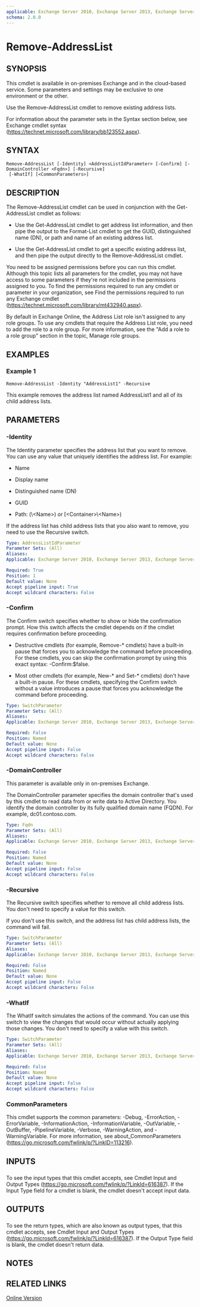 ```yaml
---
applicable: Exchange Server 2010, Exchange Server 2013, Exchange Server 2016, Exchange Online
schema: 2.0.0
---
```


# Remove-AddressList

## SYNOPSIS
This cmdlet is available in on-premises Exchange and in the cloud-based service. Some parameters and settings may be exclusive to one environment or the other.

Use the Remove-AddressList cmdlet to remove existing address lists.

For information about the parameter sets in the Syntax section below, see Exchange cmdlet syntax (https://technet.microsoft.com/library/bb123552.aspx).

## SYNTAX

```
Remove-AddressList [-Identity] <AddressListIdParameter> [-Confirm] [-DomainController <Fqdn>] [-Recursive]
 [-WhatIf] [<CommonParameters>]
```

## DESCRIPTION
The Remove-AddressList cmdlet can be used in conjunction with the Get-AddressList cmdlet as follows:

- Use the Get-AddressList cmdlet to get address list information, and then pipe the output to the Format-List cmdlet to get the GUID, distinguished name (DN), or path and name of an existing address list.

- Use the Get-AddressList cmdlet to get a specific existing address list, and then pipe the output directly to the Remove-AddressList cmdlet.

You need to be assigned permissions before you can run this cmdlet. Although this topic lists all parameters for the cmdlet, you may not have access to some parameters if they're not included in the permissions assigned to you. To find the permissions required to run any cmdlet or parameter in your organization, see Find the permissions required to run any Exchange cmdlet (https://technet.microsoft.com/library/mt432940.aspx).

By default in Exchange Online, the Address List role isn't assigned to any role groups. To use any cmdlets that require the Address List role, you need to add the role to a role group. For more information, see the "Add a role to a role group" section in the topic, Manage role groups.

## EXAMPLES

### Example 1
```
Remove-AddressList -Identity "AddressList1" -Recursive
```

This example removes the address list named AddressList1 and all of its child address lists.

## PARAMETERS

### -Identity
The Identity parameter specifies the address list that you want to remove. You can use any value that uniquely identifies the address list. For example:

- Name

- Display name

- Distinguished name (DN)

- GUID

- Path: (\\\<Name\>) or [\<Container\>\\\<Name\>)

If the address list has child address lists that you also want to remove, you need to use the Recursive switch.

```yaml
Type: AddressListIdParameter
Parameter Sets: (All)
Aliases:
Applicable: Exchange Server 2010, Exchange Server 2013, Exchange Server 2016, Exchange Online

Required: True
Position: 1
Default value: None
Accept pipeline input: True
Accept wildcard characters: False
```

### -Confirm
The Confirm switch specifies whether to show or hide the confirmation prompt. How this switch affects the cmdlet depends on if the cmdlet requires confirmation before proceeding.

- Destructive cmdlets (for example, Remove-\* cmdlets) have a built-in pause that forces you to acknowledge the command before proceeding. For these cmdlets, you can skip the confirmation prompt by using this exact syntax: -Confirm:$false.

- Most other cmdlets (for example, New-\* and Set-\* cmdlets) don't have a built-in pause. For these cmdlets, specifying the Confirm switch without a value introduces a pause that forces you acknowledge the command before proceeding.

```yaml
Type: SwitchParameter
Parameter Sets: (All)
Aliases:
Applicable: Exchange Server 2010, Exchange Server 2013, Exchange Server 2016, Exchange Online

Required: False
Position: Named
Default value: None
Accept pipeline input: False
Accept wildcard characters: False
```

### -DomainController
This parameter is available only in on-premises Exchange.

The DomainController parameter specifies the domain controller that's used by this cmdlet to read data from or write data to Active Directory. You identify the domain controller by its fully qualified domain name (FQDN). For example, dc01.contoso.com.

```yaml
Type: Fqdn
Parameter Sets: (All)
Aliases:
Applicable: Exchange Server 2010, Exchange Server 2013, Exchange Server 2016, Exchange Online

Required: False
Position: Named
Default value: None
Accept pipeline input: False
Accept wildcard characters: False
```

### -Recursive
The Recursive switch specifies whether to remove all child address lists. You don't need to specify a value for this switch.

If you don't use this switch, and the address list has child address lists, the command will fail.

```yaml
Type: SwitchParameter
Parameter Sets: (All)
Aliases:
Applicable: Exchange Server 2010, Exchange Server 2013, Exchange Server 2016, Exchange Online

Required: False
Position: Named
Default value: None
Accept pipeline input: False
Accept wildcard characters: False
```

### -WhatIf
The WhatIf switch simulates the actions of the command. You can use this switch to view the changes that would occur without actually applying those changes. You don't need to specify a value with this switch.

```yaml
Type: SwitchParameter
Parameter Sets: (All)
Aliases:
Applicable: Exchange Server 2010, Exchange Server 2013, Exchange Server 2016, Exchange Online

Required: False
Position: Named
Default value: None
Accept pipeline input: False
Accept wildcard characters: False
```

### CommonParameters
This cmdlet supports the common parameters: -Debug, -ErrorAction, -ErrorVariable, -InformationAction, -InformationVariable, -OutVariable, -OutBuffer, -PipelineVariable, -Verbose, -WarningAction, and -WarningVariable. For more information, see about_CommonParameters (https://go.microsoft.com/fwlink/p/?LinkID=113216).

## INPUTS

###  
To see the input types that this cmdlet accepts, see Cmdlet Input and Output Types (https://go.microsoft.com/fwlink/p/?LinkId=616387). If the Input Type field for a cmdlet is blank, the cmdlet doesn't accept input data.

## OUTPUTS

###  
To see the return types, which are also known as output types, that this cmdlet accepts, see Cmdlet Input and Output Types (https://go.microsoft.com/fwlink/p/?LinkId=616387). If the Output Type field is blank, the cmdlet doesn't return data.

## NOTES

## RELATED LINKS

[Online Version](https://technet.microsoft.com/library/b628738c-ebbf-4116-ba85-b1dbd273df40.aspx)
